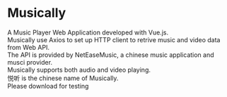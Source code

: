 # Musically
A Music Player Web Application developed with Vue.js.<br />
Musically use Axios to set up HTTP client to retrive music and video data from Web API.<br />
The API is provided by NetEaseMusic, a chinese music application and musci provider.<br />
Musically supports both audio and video playing.<br />
悦听 is the chinese name of Musically.<br />
Please download for testing
